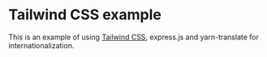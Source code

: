 # Tailwind CSS example

This is an example of using [Tailwind CSS](https://tailwindcss.com), express.js and yarn-translate for internationalization.
